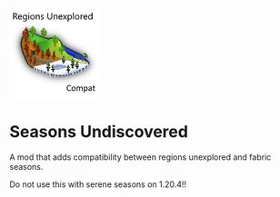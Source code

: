 <img src="assets/seasons_unexplored.png" alt="seasonsundiscovered">

# Seasons Undiscovered

A mod that adds compatibility between regions unexplored and fabric seasons.

Do not use this with serene seasons on 1.20.4!!

